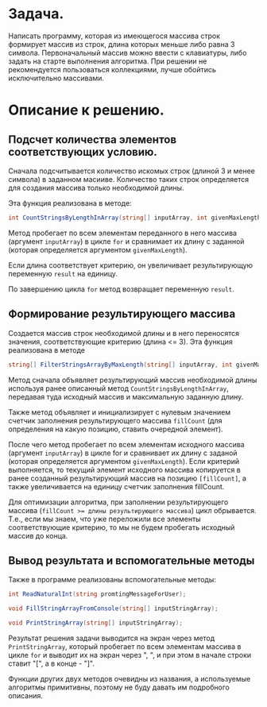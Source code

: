 # Задача.

Написать программу, которая из имеющегося массива строк формирует массив из строк, длина которых меньше либо равна 3 символа. Первоначальный массив можно ввести с клавиатуры, либо задать на старте выполнения алгоритма. При решении не рекомендуется пользоваться коллекциями, лучше обойтись исключительно массивами.

# Описание к решению.

## **Подсчет количества элементов соответствующих условию.**
Сначала подсчитывается количество искомых строк (длиной 3 и менее символа) в заданном масииве. Количество таких строк определяется для создания массива только необходимой длины.

Эта функция реализована в методе:
```c#
int CountStringsByLengthInArray(string[] inputArray, int givenMaxLength);
```

Метод пробегает по всем элементам переданного в него массива (аргумент `inputArray`) в цикле `for` и сравнимает их длину с заданной (которая определяется аргументом `givenMaxLength`).

Если длина соответствует критерию, он увеличивает результирующую переменную `result` на единицу.

По завершению цикла `for` метод возвращает переменную `result`.


## **Формирование результирующего массива**
Создается массив строк необходимой длины и в него переносятся значения, соответствующие критерию (длина <= 3).
Эта функция реализована в методе
```c#
string[] FilterStringsArrayByMaxLength(string[] inputArray, int givenMaxLength);
```
Метод сначала объявляет результирующий массив необходимой длины используя ранее описанный метод `CountStringsByLengthInArray`, передавая туда исходный массив и максимальную заданную длину.

Также метод объявляет и инициализирует с нулевым значением счетчик заполнения результирующего массива `fillCount` (для определения на какую позицию, ставить очередной элемент).

После чего метод пробегает по всем элементам исходного массива (аргумент `inputArray`) в цикле for и сравнивает их длину с заданой (которая определяется аргументом `givenMaxLength`). Если критерий выполняется, то текущий элемент исходного массива копируется в ранее созданный результирующий массив на позицию `[fillCount]`, а также увеличивается на единицу счетчик заполнения fillCount.

Для оптимизации алгоритма, при заполнении результирующего массива (`fillCount >= длины результирующего массива`) цикл обрывается. Т.е., если мы знаем, что уже переложили все элементы соответствующие критерию, то мы не будем пробегать исходный массив до конца.

## **Вывод результата и вспомогательные методы**

Также в программе реализованы вспомогательные методы:
```c#
int ReadNaturalInt(string promtingMessageForUser);

void FillStringArrayFromConsole(string[] inputStringArray);

void PrintStringArray(string[] inputStringArray);
```
Результат решения задачи выводится на экран через метод `PrintStringArray`, который пробегает по всем элементам массива в цикле `for` и выводит их на экран через ", ", и при этом в начале строки ставит "[", а в конце - "]".

Функции других двух методов очевидны из названия, а используемые алгоритмы примитивны, поэтому не буду давать им подробного описания.